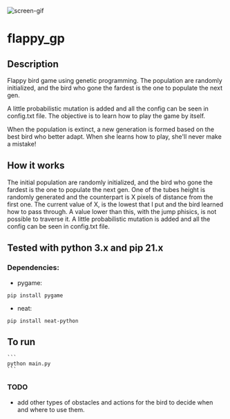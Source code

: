 ![screen-gif](./screen_rec.gif)

# flappy_gp

## Description
Flappy bird game using genetic programming. The population are randomly initialized, and the bird who gone the fardest is the one to populate the next gen. 

A little probabilistic mutation is added and all the config can be seen in config.txt file. The objective is to learn how to play the game by itself. 

When the population is extinct, a new generation is formed based on the best bird who better adapt. When she learns how to play, she'll never make a mistake!

## How it works
The initial population are randomly initialized, and the bird who gone the fardest is the one to populate the next gen. One of the tubes height is randomly generated and the counterpart is X pixels of distance from the first one. The current value of X, is the lowest that I put and the bird learned how to pass through. A value lower than this, with the jump phisics, is not possible to traverse it. A little probabilistic mutation is added and all the config can be seen in config.txt file. 

## Tested with python 3.x and pip 21.x
### Dependencies:
- pygame: 
```
pip install pygame
```
- neat: 
```
pip install neat-python
```


## To run
    ```
    python main.py
    ```


### TODO
- add other types of obstacles and actions for the bird to decide when and where to use them. 
